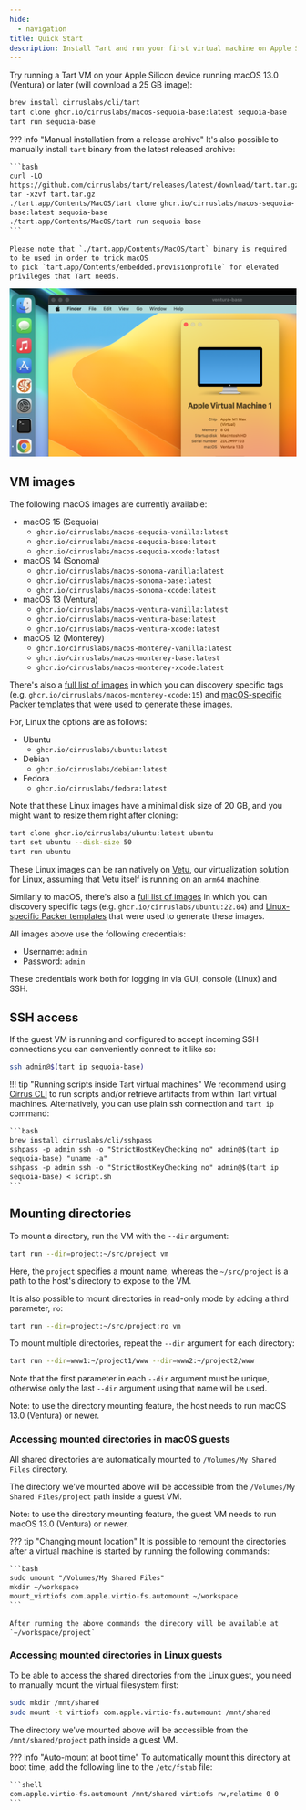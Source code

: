 ```yaml
---
hide:
  - navigation
title: Quick Start
description: Install Tart and run your first virtual machine on Apple Silicon in minutes.
---
```


Try running a Tart VM on your Apple Silicon device running macOS 13.0 (Ventura) or later (will download a 25 GB image):

```bash
brew install cirruslabs/cli/tart
tart clone ghcr.io/cirruslabs/macos-sequoia-base:latest sequoia-base
tart run sequoia-base
```

??? info "Manual installation from a release archive"
    It's also possible to manually install `tart` binary from the latest released archive:

    ```bash
    curl -LO https://github.com/cirruslabs/tart/releases/latest/download/tart.tar.gz
    tar -xzvf tart.tar.gz
    ./tart.app/Contents/MacOS/tart clone ghcr.io/cirruslabs/macos-sequoia-base:latest sequoia-base
    ./tart.app/Contents/MacOS/tart run sequoia-base
    ```

    Please note that `./tart.app/Contents/MacOS/tart` binary is required to be used in order to trick macOS
    to pick `tart.app/Contents/embedded.provisionprofile` for elevated privileges that Tart needs.

<p align="center">
  <img src="https://github.com/cirruslabs/tart/raw/main/Resources/TartScreenshot.png"/>
</p>

## VM images

The following macOS images are currently available:

* macOS 15 (Sequoia)
    * `ghcr.io/cirruslabs/macos-sequoia-vanilla:latest`
    * `ghcr.io/cirruslabs/macos-sequoia-base:latest`
    * `ghcr.io/cirruslabs/macos-sequoia-xcode:latest`
* macOS 14 (Sonoma)
    * `ghcr.io/cirruslabs/macos-sonoma-vanilla:latest`
    * `ghcr.io/cirruslabs/macos-sonoma-base:latest`
    * `ghcr.io/cirruslabs/macos-sonoma-xcode:latest`
* macOS 13 (Ventura)
    * `ghcr.io/cirruslabs/macos-ventura-vanilla:latest`
    * `ghcr.io/cirruslabs/macos-ventura-base:latest`
    * `ghcr.io/cirruslabs/macos-ventura-xcode:latest`
* macOS 12 (Monterey)
    * `ghcr.io/cirruslabs/macos-monterey-vanilla:latest`
    * `ghcr.io/cirruslabs/macos-monterey-base:latest`
    * `ghcr.io/cirruslabs/macos-monterey-xcode:latest`

There's also a [full list of images](https://github.com/orgs/cirruslabs/packages?tab=packages&q=macos-) in which you can discovery specific tags (e.g. `ghcr.io/cirruslabs/macos-monterey-xcode:15`) and [macOS-specific Packer templates](https://github.com/cirruslabs/macos-image-templates) that were used to generate these images.

For, Linux the options are as follows:

* Ubuntu
    * `ghcr.io/cirruslabs/ubuntu:latest`
* Debian
    * `ghcr.io/cirruslabs/debian:latest`
* Fedora
    * `ghcr.io/cirruslabs/fedora:latest`

Note that these Linux images have a minimal disk size of 20 GB, and you might want to resize them right after cloning:

```bash
tart clone ghcr.io/cirruslabs/ubuntu:latest ubuntu
tart set ubuntu --disk-size 50
tart run ubuntu
```

These Linux images can be ran natively on [Vetu](https://github.com/cirruslabs/vetu), our virtualization solution for Linux, assuming that Vetu itself is running on an `arm64` machine.

Similarly to macOS, there's also a [full list of images](https://github.com/orgs/cirruslabs/packages?repo_name=linux-image-templates) in which you can discovery specific tags (e.g. `ghcr.io/cirruslabs/ubuntu:22.04`) and [Linux-specific Packer templates](https://github.com/cirruslabs/linux-image-templates) that were used to generate these images.

All images above use the following credentials:

* Username: `admin`
* Password: `admin`

These credentials work both for logging in via GUI, console (Linux) and SSH.

## SSH access

If the guest VM is running and configured to accept incoming SSH connections you can conveniently connect to it like so:

```bash
ssh admin@$(tart ip sequoia-base)
```

!!! tip "Running scripts inside Tart virtual machines"
    We recommend using [Cirrus CLI](integrations/cirrus-cli.md) to run scripts and/or retrieve artifacts
    from within Tart virtual machines. Alternatively, you can use plain ssh connection and `tart ip` command:

    ```bash
    brew install cirruslabs/cli/sshpass
    sshpass -p admin ssh -o "StrictHostKeyChecking no" admin@$(tart ip sequoia-base) "uname -a"
    sshpass -p admin ssh -o "StrictHostKeyChecking no" admin@$(tart ip sequoia-base) < script.sh
    ```

## Mounting directories

To mount a directory, run the VM with the `--dir` argument:

```bash
tart run --dir=project:~/src/project vm
```

Here, the `project` specifies a mount name, whereas the `~/src/project` is a path to the host's directory to expose to the VM.

It is also possible to mount directories in read-only mode by adding a third parameter, `ro`:

```bash
tart run --dir=project:~/src/project:ro vm
```

To mount multiple directories, repeat the `--dir` argument for each directory:

```bash
tart run --dir=www1:~/project1/www --dir=www2:~/project2/www
```

Note that the first parameter in each `--dir` argument must be unique, otherwise only the last `--dir` argument using that name will be used.

Note: to use the directory mounting feature, the host needs to run macOS 13.0 (Ventura) or newer.

### Accessing mounted directories in macOS guests

All shared directories are automatically mounted to `/Volumes/My Shared Files` directory.

The directory we've mounted above will be accessible from the `/Volumes/My Shared Files/project` path inside a guest VM.

Note: to use the directory mounting feature, the guest VM needs to run macOS 13.0 (Ventura) or newer.

??? tip "Changing mount location"
    It is possible to remount the directories after a virtual machine is started by running the following commands:

    ```bash
    sudo umount "/Volumes/My Shared Files"
    mkdir ~/workspace
    mount_virtiofs com.apple.virtio-fs.automount ~/workspace
    ```

    After running the above commands the direcory will be available at `~/workspace/project`

### Accessing mounted directories in Linux guests

To be able to access the shared directories from the Linux guest, you need to manually mount the virtual filesystem first:

```bash
sudo mkdir /mnt/shared
sudo mount -t virtiofs com.apple.virtio-fs.automount /mnt/shared
```

The directory we've mounted above will be accessible from the `/mnt/shared/project` path inside a guest VM.

??? info "Auto-mount at boot time"
    To automatically mount this directory at boot time, add the following line to the `/etc/fstab` file:

    ```shell
    com.apple.virtio-fs.automount /mnt/shared virtiofs rw,relatime 0 0
    ```

